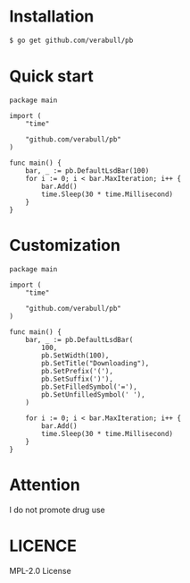 # Installation  
```sh
$ go get github.com/verabull/pb     
```  

# Quick start   
```golang
package main

import (
	"time"

	"github.com/verabull/pb"
)

func main() {
	bar, _ := pb.DefaultLsdBar(100)
	for i := 0; i < bar.MaxIteration; i++ {
		bar.Add()
		time.Sleep(30 * time.Millisecond)
	}
}
```  

# Сustomization  
```golang
package main

import (
	"time"

	"github.com/verabull/pb"
)

func main() {
	bar, _ := pb.DefaultLsdBar(
		100,
		pb.SetWidth(100),
		pb.SetTitle("Downloading"),
		pb.SetPrefix('('),
		pb.SetSuffix(')'),
		pb.SetFilledSymbol('='),
		pb.SetUnfilledSymbol(' '),
	)

	for i := 0; i < bar.MaxIteration; i++ {
		bar.Add()
		time.Sleep(30 * time.Millisecond)
	}
}
```  

# Attention  
I do not promote drug use

# LICENCE  
MPL-2.0 License  
